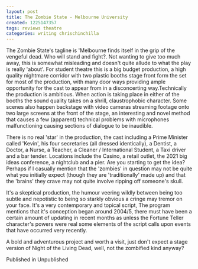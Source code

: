 ```yaml
---
layout: post
title: The Zombie State - Melbourne University
created: 1225147357
tags: reviews theatre
categories: writing chrischinchilla
---
```


The Zombie State's tagline is 'Melbourne finds itself in the grip of the vengeful dead. Who will stand and fight?. Not wanting to give too much away, this is somewhat misleading and doesn't quite allude to what the play is really 'about'. For student theatre this is a big budget production, a high quality nightmare corridor with two plastic booths stage front form the set for most of the production, with many door ways providing ample opportunity for the cast to appear from in a disconcerting way.Technically the production is ambitious. When action is taking place in either of the booths the sound quality takes on a shrill, claustrophobic character. Some scenes also happen backstage with video cameras streaming footage onto two large screens at the front of the stage, an interesting and novel method that causes a few (apparent) technical problems with microphones malfunctioning causing sections of dialogue to be inaudible.

There is no real 'star' in the production, the cast including a Prime Minister called 'Kevin', his four secretaries (all dressed identically), a Dentist, a Doctor, a Nurse, a Teacher, a Cleaner / International Student, a Taxi driver and a bar tender. Locations include the Casino, a retail outlet, the 2021 big ideas conference, a nightclub and a pier. Are you starting to get the idea? Perhaps if I casually mention that the 'zombies' in question may not be quite what you initially expect (though they are 'traditionally' made up) and that the 'brains' they crave may not quite involve ripping off someone's skull.

It's a skeptical production, the humour veering wildly between being too subtle and nepotistic to being so starkly obvious a cringe may tremor on your face. It's a very contemporary and topical script, The program mentions that it's conception began around 2004/5, there must have been a certain amount of updating in recent months as unless the Fortune Teller character's powers were real some elements of the script calls upon events that have occurred very recently.

A bold and adventurous project and worth a visit, just don't expect a stage version of Night of the Living Dead, well, not the zombified kind anyway?

Published in Unpublished
